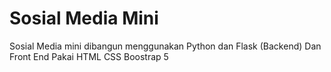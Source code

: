# Sosial Media Mini
Sosial Media mini dibangun menggunakan Python dan Flask (Backend) Dan Front End Pakai HTML CSS Boostrap 5
